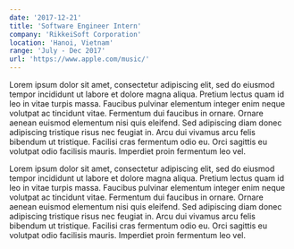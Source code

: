 ```yaml
---
date: '2017-12-21'
title: 'Software Engineer Intern'
company: 'RikkeiSoft Corporation'
location: 'Hanoi, Vietnam'
range: 'July - Dec 2017'
url: 'https://www.apple.com/music/'
---
```


Lorem ipsum dolor sit amet, consectetur adipiscing elit, sed do eiusmod tempor incididunt ut labore et dolore magna aliqua. Pretium lectus quam id leo in vitae turpis massa. Faucibus pulvinar elementum integer enim neque volutpat ac tincidunt vitae. Fermentum dui faucibus in ornare. Ornare aenean euismod elementum nisi quis eleifend. Sed adipiscing diam donec adipiscing tristique risus nec feugiat in. Arcu dui vivamus arcu felis bibendum ut tristique. Facilisi cras fermentum odio eu. Orci sagittis eu volutpat odio facilisis mauris. Imperdiet proin fermentum leo vel.

Lorem ipsum dolor sit amet, consectetur adipiscing elit, sed do eiusmod tempor incididunt ut labore et dolore magna aliqua. Pretium lectus quam id leo in vitae turpis massa. Faucibus pulvinar elementum integer enim neque volutpat ac tincidunt vitae. Fermentum dui faucibus in ornare. Ornare aenean euismod elementum nisi quis eleifend. Sed adipiscing diam donec adipiscing tristique risus nec feugiat in. Arcu dui vivamus arcu felis bibendum ut tristique. Facilisi cras fermentum odio eu. Orci sagittis eu volutpat odio facilisis mauris. Imperdiet proin fermentum leo vel.